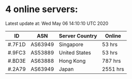 # 4 online servers:

Latest update at: Wed May 06 14:10:10 UTC 2020

| ID | ASN | Server Country | Online |
| -- | --- | -------------- | ------ |
| #.7F1D | AS63949 | Singapore | 53 hrs |
| #.9FC3 | AS53889 | United States | 53 hrs |
| #.BD3E | AS63888 | Hong Kong | 787 hrs |
| #.2A79 | AS63949 | Japan | 2551 hrs |

